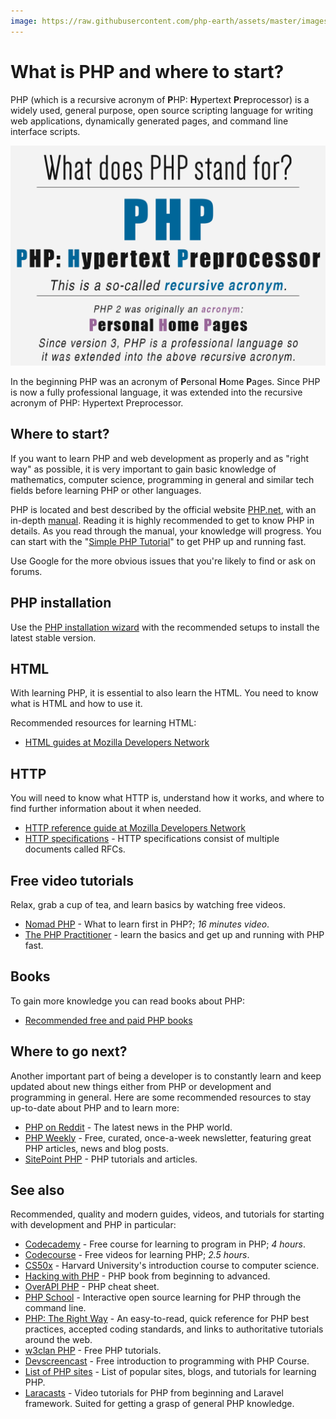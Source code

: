 ```yaml
---
image: https://raw.githubusercontent.com/php-earth/assets/master/images/faq/intro/php-hypertext-preprocessor.png
---
```


# What is PHP and where to start?

PHP (which is a recursive acronym of **P**HP: **H**ypertext **P**reprocessor)
is a widely used, general purpose, open source scripting language for writing
web applications, dynamically generated pages, and command line interface
scripts.

![What does PHP stand for?](https://raw.githubusercontent.com/php-earth/assets/master/images/faq/intro/php.png "What does PHP stand for?")

In the beginning PHP was an acronym of **P**ersonal **H**ome **P**ages. Since
PHP is now a fully professional language, it was extended into the recursive
acronym of PHP: Hypertext Preprocessor.

## Where to start?

If you want to learn PHP and web development as properly and as "right way" as
possible, it is very important to gain basic knowledge of mathematics, computer
science, programming in general and similar tech fields before learning PHP or
other languages.

PHP is located and best described by the official website
[PHP.net](http://php.net), with an in-depth [manual](http://php.net/manual).
Reading it is highly recommended to get to know PHP in details. As you read
through the manual, your knowledge will progress. You can start with the
"[Simple PHP Tutorial](http://php.net/manual/en/tutorial.php)" to get PHP up
and running fast.

Use Google for the more obvious issues that you're likely to find or ask on
forums.

## PHP installation

Use the [PHP installation wizard](https://php.earth/install) with the
recommended setups to install the latest stable version.

## HTML

With learning PHP, it is essential to also learn the HTML. You need to know what
is HTML and how to use it.

Recommended resources for learning HTML:

* [HTML guides at Mozilla Developers Network](https://developer.mozilla.org/en-US/docs/Web/HTML)

## HTTP

You will need to know what HTTP is, understand how it works, and where to find
further information about it when needed.

* [HTTP reference guide at Mozilla Developers Network](https://developer.mozilla.org/en-US/docs/Web/HTTP)
* [HTTP specifications](http://httpwg.org/specs/) - HTTP specifications consist
  of multiple documents called RFCs.

## Free video tutorials

Relax, grab a cup of tea, and learn basics by watching free videos.

* [Nomad PHP](https://www.youtube.com/watch?v=LpDSq7K_sUg) - What to learn
  first in PHP?; *16 minutes video*.
* [The PHP Practitioner](https://laracasts.com/series/php-for-beginners) - learn
  the basics and get up and running with PHP fast.

## Books

To gain more knowledge you can read books about PHP:

* [Recommended free and paid PHP books](/faq/intro/books.md)

## Where to go next?

Another important part of being a developer is to constantly learn and keep
updated about new things either from PHP or development and programming in
general. Here are some recommended resources to stay up-to-date about PHP and
to learn more:

* [PHP on Reddit](https://www.reddit.com/r/PHP) - The latest news in the PHP
  world.
* [PHP Weekly](http://phpweekly.com) - Free, curated, once-a-week newsletter,
  featuring great PHP articles, news and blog posts.
* [SitePoint PHP](https://www.sitepoint.com/php/) - PHP tutorials and articles.

## See also

Recommended, quality and modern guides, videos, and tutorials for starting with
development and PHP in particular:

* [Codecademy](http://www.codecademy.com/tracks/php) - Free course for learning
  to program in PHP; *4 hours*.
* [Codecourse](https://www.youtube.com/watch?v=QRmmISj6Rrw&list=PLfdtiltiRHWFD41D_LDomY1Fb-O9MtFqq) -
  Free videos for learning PHP; *2.5 hours*.
* [CS50x](https://www.edx.org/course/introduction-computer-science-harvardx-cs50x) -
  Harvard University's introduction course to computer science.
* [Hacking with PHP](http://www.hackingwithphp.com/) - PHP book from beginning
  to advanced.
* [OverAPI PHP](http://overapi.com/php) - PHP cheat sheet.
* [PHP School](http://phpschool.io) - Interactive open source learning for PHP
  through the command line.
* [PHP: The Right Way](http://phptherightway.com) - An easy-to-read, quick
  reference for PHP best practices, accepted coding standards, and links to
  authoritative tutorials around the web.
* [w3clan PHP](http://php.w3clan.com) - Free PHP tutorials.
* [Devscreencast](https://devscreencast.com/courses/introduction-to-programming-with-php) -
  Free introduction to programming with PHP Course.
* [List of PHP sites](https://www.cybrhome.com/topic/php-tutorials) - List of
  popular sites, blogs, and tutorials for learning PHP.
* [Laracasts](https://laracasts.com) - Video tutorials for PHP from beginning
  and Laravel framework. Suited for getting a grasp of general PHP knowledge.
